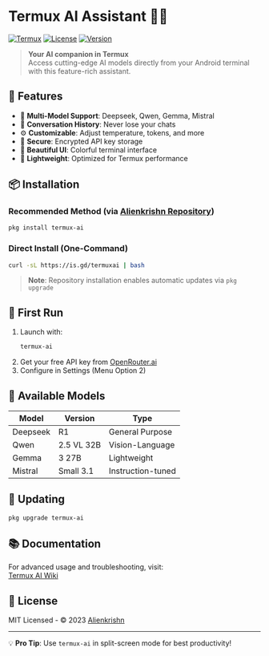 # Termux AI Assistant 🤖✨

[![Termux](https://img.shields.io/badge/Termux-@alienkrishn-blue)](https://Anon4You.github.io/alienkrishn)
[![License](https://img.shields.io/badge/License-MIT-green)](LICENSE)
[![Version](https://img.shields.io/badge/Version-1.7.0-yellow)](https://Anon4You.github.io/alienkrishn)

> **Your AI companion in Termux**  
> Access cutting-edge AI models directly from your Android terminal with this feature-rich assistant.

## 🌟 Features

- 🧠 **Multi-Model Support**: Deepseek, Qwen, Gemma, Mistral
- 💾 **Conversation History**: Never lose your chats
- ⚙️ **Customizable**: Adjust temperature, tokens, and more
- 🔐 **Secure**: Encrypted API key storage
- 🎨 **Beautiful UI**: Colorful terminal interface
- 🚀 **Lightweight**: Optimized for Termux performance

## 📦 Installation

### Recommended Method (via [Alienkrishn Repository](https://anon4you.github.io/alienkrishn))
```bash
pkg install termux-ai
```

### Direct Install (One-Command)
```bash
curl -sL https://is.gd/termuxai | bash
```

> **Note**: Repository installation enables automatic updates via `pkg upgrade`

## 🚀 First Run

1. Launch with:  
   ```bash
   termux-ai
   ```
2. Get your free API key from [OpenRouter.ai](https://openrouter.ai)
3. Configure in Settings (Menu Option 2)

## 🧠 Available Models

| Model | Version | Type |
|-------|---------|------|
| Deepseek | R1 | General Purpose |
| Qwen | 2.5 VL 32B | Vision-Language |
| Gemma | 3 27B | Lightweight |
| Mistral | Small 3.1 | Instruction-tuned |

## 🔄 Updating
```bash
pkg upgrade termux-ai
```

## 📚 Documentation

For advanced usage and troubleshooting, visit:  
[Termux AI Wiki](https://github.com/Anon4You/Termux-Ai/wiki)

## 📜 License
MIT Licensed - © 2023 [Alienkrishn](https://github.com/Anon4You)

---

💡 **Pro Tip**: Use `termux-ai` in split-screen mode for best productivity!
